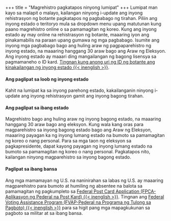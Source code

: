+++
title = "Magrehistro pagkatapos ninyong lumipat"
+++
Lumipat man kayo sa malapit o malayo, kailangan ninyong i-update ang inyong rehistrasyon ng botante pagkatapos ng pagbabago ng tirahan. Piliin ang inyong estado o teritoryo mula sa dropdown menu upang matutunan kung paano magrehistro online o sa pamamagitan ng koreo. Kung ang inyong estado ay may online na rehistrasyon ng botante, maaaring iyon ang pinakamabilis na paraan upang gumawa ng mga pagbabago. Isumite ang inyong mga pagbabago bago ang huling araw ng pagpaparehistro ng inyong estado, na maaaring hanggang 30 araw bago ang Araw ng Eleksyon. Ang inyong estado ay maaari ding mangailangan ng bagong lisensya sa pagmamaneho o ID kard. [Tingnan kung anong uri ng ID ng botante ang kinakailangan ng inyong estado {{< inenglish >}}](https://www.ncsl.org/research/elections-and-campaigns/voter-id.aspx#Laws%20in%20Effect).

#### Ang paglipat sa loob ng inyong estado

Kahit na lumipat ka sa inyong parehong estado, kakailanganin ninyong  i-update ang inyong rehistrasyon gamit ang inyong bagong tirahan.

#### Ang paglipat sa ibang estado

Magrehistro bago ang huling araw ng inyong bagong estado, na maaaring hanggang 30 araw bago ang eleksyon. Kung wala kang oras para magparehistro sa inyong bagong estado bago ang Araw ng Eleksyon, maaaring payagan ka ng inyong lumang estado na bumoto sa pamamagitan ng koreo o nang personal. Para sa mga taon ng eleksyon sa pagkapresidente, dapat kayong payagan ng inyong lumang estado na bumoto sa pamamagitan ng koreo o nang personal. Pagkatapos nito, kailangan ninyong magparehistro sa inyong bagong estado.

#### Paglipat sa ibang bansa

Ang mga mamamayan ng U.S. na naninirahan sa labas ng U.S. ay maaaring magparehistro para bumoto at humiling ng absentee na balota sa pamamagitan ng pagkumpleto sa [Federal Post Card Application (FPCA-Aplikasyon ng Pederal na Post Kard) {{< inenglish >}}](https://www.fvap.gov/eo/overview/materials/forms). Tingnan ang [Federal Voting Assistance Program (FVAP-Pederal na Programa ng Tulong sa Pagboto) {{< inenglish >}}](https://www.fvap.gov/) para sa higit pang mga mapagkukunan sa pagboto sa militar at sa ibang bansa.
